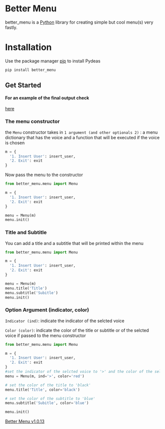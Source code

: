 # Better Menu
better_menu is a [Python](https://www.python.org/) library for creating simple but cool menu(s) very fastly.

# Installation 
Use the package manager [pip](https://pip.pypa.io/en/stable) to install Pydeas
```bash
pip install better_menu
```


## Get Started
#### For an example of the final output check
[here](https://github.com/C-JeanDev/better_menu)

### The menu constructor 
the `Menu` constructor takes in `1 argument (and other optionals 2)` : a menu dictionary that has the voice and a function that will be executed if the voice is chosen

```python
m = {
  '1. Insert User': insert_user,
  '2. Exit': exit
}
```
Now pass the menu to the constructor

```python
from better_menu.menu import Menu

m = {
  '1. Insert User': insert_user,
  '2. Exit': exit
}

menu = Menu(m)
menu.init()
```

### Title and Subtitle
You can add a title and a subtitle that will be printed within the menu

```python
from better_menu.menu import Menu

m = {
  '1. Insert User': insert_user,
  '2. Exit': exit
}

menu = Menu(m)
menu.title('Title')
menu.subtitle('Subitle')
menu.init()
```

### Option Argument (indicator, color)
`Indicator (ind)`: indicate the indicator of the selcted voice

`Color (color)`: indicate the color of the title or subtitle or of the selcted voice if passed to the menu constructor

```python
from better_menu.menu import Menu

m = {
  '1. Insert User': insert_user,
  '2. Exit': exit
}
#set the indicator of the selcted voice to '>' and the color of the selected voice to red
menu = Menu(m, ind='>', color='red') 

# set the color of the title to 'black'
menu.title('Title', color='black') 

# set the color of the subtitle to 'blue'
menu.subtitle('Subitle', color='blue')

menu.init()
```

[Better Menu v1.0.13](https://github.com/C-JeanDev/better_menu)
